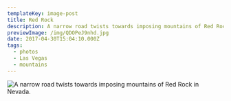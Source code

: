 ```yaml
---
templateKey: image-post
title: Red Rock
description: A narrow road twists towards imposing mountains of Red Rock in Nevada.
previewImage: /img/QDOPeJ9nhd.jpg
date: 2017-04-30T15:04:10.000Z
tags:
  - photos
  - Las Vegas
  - mountains
---
```

![A narrow road twists towards imposing mountains of Red Rock in Nevada.](/img/QDOPeJ9nhd.jpg)
